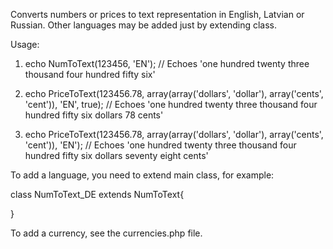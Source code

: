 Converts numbers or prices to text representation in English, Latvian or Russian. 
Other languages may be added just by extending class.


Usage:

1) echo NumToText(123456, 'EN');
// Echoes 'one hundred twenty three thousand four hundred fifty six'

2) echo PriceToText(123456.78, array(array('dollars', 'dollar'), array('cents', 'cent')), 'EN', true);
// Echoes 'one hundred twenty three thousand four hundred fifty six dollars 78 cents'

3) echo PriceToText(123456.78, array(array('dollars', 'dollar'), array('cents', 'cent')), 'EN');
// Echoes 'one hundred twenty three thousand four hundred fifty six dollars seventy eight cents'

To add a language, you need to extend main class, for example:

class NumToText_DE extends NumToText{

}

To add a currency, see the currencies.php file.